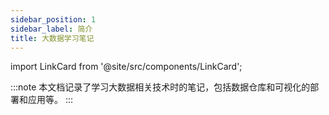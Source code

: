 ```yaml
---
sidebar_position: 1
sidebar_label: 简介
title: 大数据学习笔记
---
```


import LinkCard from '@site/src/components/LinkCard';

:::note
本文档记录了学习大数据相关技术时的笔记，包括数据仓库和可视化的部署和应用等。
:::

<LinkCard title="Hadoop" description="Hadoop是目前企业中最常用的大数据处理框架，提供了分布式存储和分布式计算的能力。" to="/bigdata/hadoop"></LinkCard>